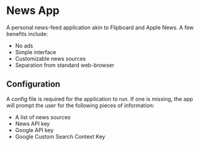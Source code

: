 # News App

A personal news-feed application akin to Flipboard and Apple News. A few benefits include:
  * No ads
  * Simple interface
  * Customizable news sources
  * Separation from standard web-browser

## Configuration

A config file is required for the application to run. If one is missing, the app will prompt the user for the following pieces of information:
  * A list of news sources
  * News API key
  * Google API key
  * Google Custom Search Context Key